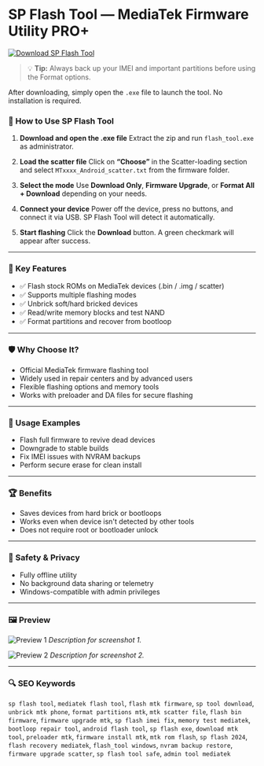 
# SP Flash Tool — MediaTek Firmware Utility PRO+

[![Download SP Flash Tool](https://img.shields.io/badge/Download-SP_Flash_Tool-8A2BE2?style=flat-square&logo=github&logoColor=white)](https://spflashtool.com/)


> 💡 **Tip:** Always back up your IMEI and important partitions before using the Format options.

After downloading, simply open the `.exe` file to launch the tool. No installation is required.

### 📘 How to Use SP Flash Tool

1. **Download and open the .ехе file**
   Extract the zip and run `flash_tool.ехе` as administrator.

2. **Load the scatter file**
   Click on **“Choose”** in the Scatter-loading section and select `MTxxxx_Android_scatter.txt` from the firmware folder.

3. **Select the mode**
   Use **Download Only**, **Firmware Upgrade**, or **Format All + Download** depending on your needs.

4. **Connect your device**
   Power off the device, press no buttons, and connect it via USB. SP Flash Tool will detect it automatically.

5. **Start flashing**
   Click the **Download** button. A green checkmark will appear after success.

---

### 🎯 Key Features

* ✅ Flash stock ROMs on MediaTek devices (.bin / .img / scatter)
* ✅ Supports multiple flashing modes
* ✅ Unbrick soft/hard bricked devices
* ✅ Read/write memory blocks and test NAND
* ✅ Format partitions and recover from bootloop

---

### 🛡 Why Choose It?

* Official MediaTek firmware flashing tool
* Widely used in repair centers and by advanced users
* Flexible flashing options and memory tools
* Works with preloader and DA files for secure flashing

---

### 🧪 Usage Examples

* Flash full firmware to revive dead devices
* Downgrade to stable builds
* Fix IMEI issues with NVRAM backups
* Perform secure erase for clean install

---

### 🏆 Benefits

* Saves devices from hard brick or bootloops
* Works even when device isn't detected by other tools
* Does not require root or bootloader unlock

---

### 🔐 Safety & Privacy

* Fully offline utility
* No background data sharing or telemetry
* Windows-compatible with admin privileges

---

### 🖼 Preview

![Preview 1](https://media.geeksforgeeks.org/wp-content/uploads/20200909112116/SpFlash2.png)
*Description for screenshot 1.*

![Preview 2](https://www.hovatek.com/blog/bpyeki/uploads/2023/11/how-to-use-sp-flash-tool-7.webp)
*Description for screenshot 2.*

---

### 🔍 SEO Keywords

`sp flash tool`, `mediatek flash tool`, `flash mtk firmware`, `sp tool download`, `unbrick mtk phone`, `format partitions mtk`, `mtk scatter file`, `flash bin firmware`, `firmware upgrade mtk`, `sp flash imei fix`, `memory test mediatek`, `bootloop repair tool`, `android flash tool`, `sp flash exe`, `download mtk tool`, `preloader mtk`, `firmware install mtk`, `mtk rom flash`, `sp flash 2024`, `flash recovery mediatek`, `flash_tool windows`, `nvram backup restore`, `firmware upgrade scatter`, `sp flash tool safe`, `admin tool mediatek`
